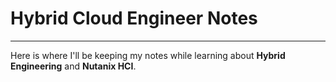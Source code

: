 # Hybrid Cloud Engineer Notes
____

Here is where I'll be keeping my notes while learning about **Hybrid Engineering** and **Nutanix HCI**. 